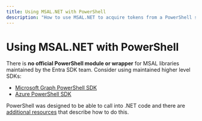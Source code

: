 ```yaml
---
title: Using MSAL.NET with PowerShell
description: "How to use MSAL.NET to acquire tokens from a PowerShell script."
---
```


# Using MSAL.NET with PowerShell

There is **no official PowerShell module or wrapper** for MSAL libraries maintained by the Entra SDK team. Consider using maintained higher level SDKs:

- [Microsoft Graph PowerShell SDK](/powershell/microsoftgraph/installation)
- [Azure PowerShell SDK](/powershell/azure/new-azureps-module-az)

PowerShell was designed to be able to call into .NET code and there are [additional resources](https://stackoverflow.com/questions/3079346/how-to-reference-net-assemblies-using-powershell) that describe how to do this.
